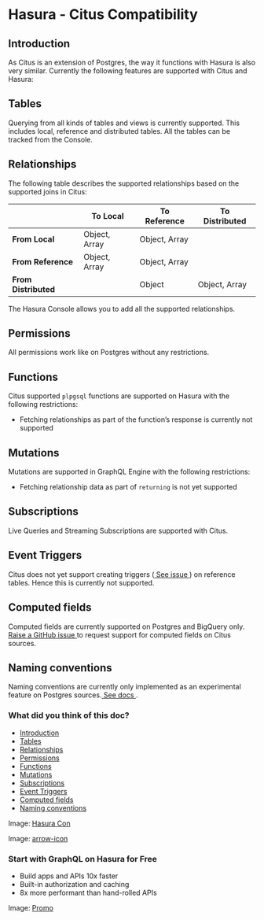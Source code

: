 # Hasura - Citus Compatibility

## Introduction​

As Citus is an extension of Postgres, the way it functions with Hasura
is also very similar. Currently the following features are supported
with Citus and Hasura:

## Tables​

Querying from all kinds of tables and views is currently supported. This
includes local, reference and distributed tables. All the tables can be
tracked from the Console.

## Relationships​

The following table describes the supported relationships based on the
supported joins in Citus:

|  | To Local | To Reference | To Distributed |
|---|---|---|---|
|  **From Local**  | Object, Array | Object, Array |  |
|  **From Reference**  | Object, Array | Object, Array |  |
|  **From Distributed**  |  | Object | Object, Array |


The Hasura Console allows you to add all the supported relationships.

## Permissions​

All permissions work like on Postgres without any restrictions.

## Functions​

Citus supported `plpgsql` functions are supported on Hasura with the
following restrictions:

- Fetching relationships as part of the function’s response is
currently not supported


## Mutations​

Mutations are supported in GraphQL Engine with the following
restrictions:

- Fetching relationship data as part of `returning` is not yet
supported


## Subscriptions​

Live Queries and Streaming Subscriptions are supported with Citus.

## Event Triggers​

Citus does not yet support creating triggers ([ See issue ](https://github.com/citusdata/citus/issues/4425)) on reference
tables. Hence this is currently not supported.

## Computed fields​

Computed fields are currently supported on Postgres and BigQuery only.[ Raise a GitHub issue ](https://github.com/hasura/graphql-engine/issues/new?assignees=&labels=k%2Fenhancement&template=02_feature_request.md)to request support for computed fields on Citus sources.

## Naming conventions​

Naming conventions are currently only implemented as an experimental feature on Postgres sources.[ See docs ](https://hasura.io/docs/latest/schema/postgres/naming-convention/).

### What did you think of this doc?

- [ Introduction ](https://hasura.io/docs/latest/databases/postgres/citus-hyperscale-postgres/hasura-citus-compatibility/#naming-conventions/#introduction)
- [ Tables ](https://hasura.io/docs/latest/databases/postgres/citus-hyperscale-postgres/hasura-citus-compatibility/#naming-conventions/#tables)
- [ Relationships ](https://hasura.io/docs/latest/databases/postgres/citus-hyperscale-postgres/hasura-citus-compatibility/#naming-conventions/#relationships)
- [ Permissions ](https://hasura.io/docs/latest/databases/postgres/citus-hyperscale-postgres/hasura-citus-compatibility/#naming-conventions/#permissions)
- [ Functions ](https://hasura.io/docs/latest/databases/postgres/citus-hyperscale-postgres/hasura-citus-compatibility/#naming-conventions/#functions)
- [ Mutations ](https://hasura.io/docs/latest/databases/postgres/citus-hyperscale-postgres/hasura-citus-compatibility/#naming-conventions/#mutations)
- [ Subscriptions ](https://hasura.io/docs/latest/databases/postgres/citus-hyperscale-postgres/hasura-citus-compatibility/#naming-conventions/#subscriptions)
- [ Event Triggers ](https://hasura.io/docs/latest/databases/postgres/citus-hyperscale-postgres/hasura-citus-compatibility/#naming-conventions/#event-triggers)
- [ Computed fields ](https://hasura.io/docs/latest/databases/postgres/citus-hyperscale-postgres/hasura-citus-compatibility/#naming-conventions/#computed-fields)
- [ Naming conventions ](https://hasura.io/docs/latest/databases/postgres/citus-hyperscale-postgres/hasura-citus-compatibility/#naming-conventions/#naming-conventions)


Image: [ Hasura Con ](https://res.cloudinary.com/dh8fp23nd/image/upload/v1686154570/hasura-con-2023/has-con-light-date_r2a2ud.png)

Image: [ arrow-icon ](https://res.cloudinary.com/dh8fp23nd/image/upload/v1683723549/main-web/chevron-right_ldbi7d.png)

### Start with GraphQL on Hasura for Free

- Build apps and APIs 10x faster
- Built-in authorization and caching
- 8x more performant than hand-rolled APIs


Image: [ Promo ](https://hasura.io/docs/assets/images/hasura-free-ff60e409244e0ea12b5a3045d1a9096b.png)